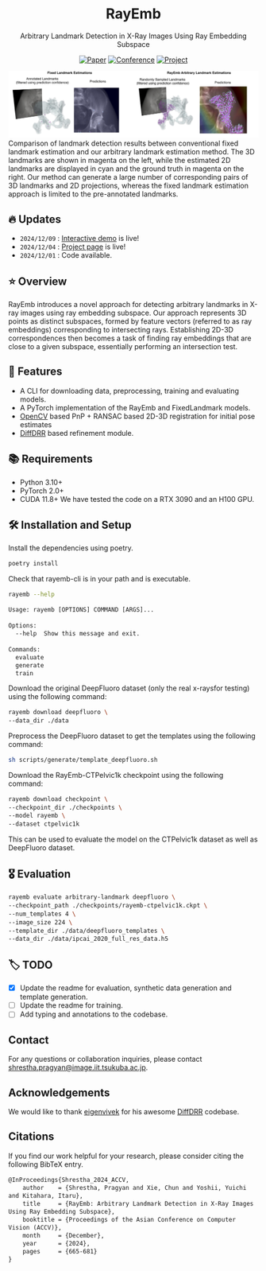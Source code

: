 <div align="center">    
 
# RayEmb 
Arbitrary Landmark Detection in X-Ray Images Using Ray Embedding Subspace   

[![Paper](http://img.shields.io/badge/cs.CV-2410.08152-B31B1B.svg)](https://arxiv.org/abs/2410.08152)
[![Conference](http://img.shields.io/badge/ACCV-2024-4b44ce.svg)](https://accv2024.org/)
[![Project](https://img.shields.io/badge/project_page-rayemb-blue.svg)](https://pragyanstha.github.io/rayemb/)

<!-- ![CI testing](https://github.com/PyTorchLightning/deep-learning-project-template/workflows/CI%20testing/badge.svg?branch=master&event=push)
 -->

<!--  
Conference   
-->   
</div>

![teaser](./assets/concept.png)
Comparison of landmark detection results between conventional fixed landmark
estimation and our arbitrary landmark estimation method. The 3D landmarks are
shown in magenta on the left, while the estimated 2D landmarks are displayed in
cyan and the ground truth in magenta on the right. Our method can generate a large
number of corresponding pairs of 3D landmarks and 2D projections, whereas the fixed
landmark estimation approach is limited to the pre-annotated landmarks.

## 🔥 Updates
- ```2024/12/09``` : [Interactive demo](https://pragyanstha.github.io/rayemb/demo) is live!
- ```2024/12/04``` : [Project page](https://pragyanstha.github.io/rayemb/) is live!
- ```2024/12/01``` : Code available.

## ⭐ Overview

RayEmb introduces a novel approach for detecting arbitrary landmarks in X-ray images using ray embedding subspace. Our approach represents 3D points as distinct subspaces, formed by feature vectors (referred to as ray embeddings) corresponding to intersecting rays.
Establishing 2D-3D correspondences then becomes a task of finding ray embeddings that are close to a given subspace, essentially performing an intersection test.  

## 🚀 Features

- A CLI for downloading data, preprocessing, training and evaluating models.
- A PyTorch implementation of the RayEmb and FixedLandmark models.
- [OpenCV](https://docs.opencv.org/4.x/d9/d0c/group__calib3d.html#ga549c2075fac14829ff4a58bc9317d6a9) based PnP + RANSAC based 2D-3D registration for initial pose estimates
- [DiffDRR](https://github.com/eigenvivek/DiffDRR) based refinement module.

## 📚 Requirements

- Python 3.10+
- PyTorch 2.0+
- CUDA 11.8+
We have tested the code on a RTX 3090 and an H100 GPU.

## 🛠️ Installation and Setup
Install the dependencies using poetry.
```bash
poetry install
```
Check that rayemb-cli is in your path and is executable.
```bash
rayemb --help
```
```
Usage: rayemb [OPTIONS] COMMAND [ARGS]...

Options:
  --help  Show this message and exit.

Commands:
  evaluate
  generate
  train
```

Download the original DeepFluoro dataset (only the real x-raysfor testing) using the following command:
```bash
rayemb download deepfluoro \
--data_dir ./data
```
Preprocess the DeepFluoro dataset to get the templates using the following command:
```bash
sh scripts/generate/template_deepfluoro.sh
```
Download the RayEmb-CTPelvic1k checkpoint using the following command:
```bash
rayemb download checkpoint \
--checkpoint_dir ./checkpoints \
--model rayemb \
--dataset ctpelvic1k
```
This can be used to evaluate the model on the CTPelvic1k dataset as well as DeepFluoro dataset.

## 🎖️ Evaluation
```bash
rayemb evaluate arbitrary-landmark deepfluoro \
--checkpoint_path ./checkpoints/rayemb-ctpelvic1k.ckpt \
--num_templates 4 \
--image_size 224 \
--template_dir ./data/deepfluoro_templates \
--data_dir ./data/ipcai_2020_full_res_data.h5
```

## 🏷️ TODO
- [x] Update the readme for evaluation, synthetic data generation and template generation.
- [ ] Update the readme for training.
- [ ] Add typing and annotations to the codebase.

## Contact

For any questions or collaboration inquiries, please contact shrestha.pragyan@image.iit.tsukuba.ac.jp.

## Acknowledgements

We would like to thank [eigenvivek](https://github.com/eigenvivek) for his awesome [DiffDRR](https://github.com/eigenvivek/DiffDRR) codebase.

## Citations
If you find our work helpful for your research, please consider citing the following BibTeX entry.
```
@InProceedings{Shrestha_2024_ACCV,
    author    = {Shrestha, Pragyan and Xie, Chun and Yoshii, Yuichi and Kitahara, Itaru},
    title     = {RayEmb: Arbitrary Landmark Detection in X-Ray Images Using Ray Embedding Subspace},
    booktitle = {Proceedings of the Asian Conference on Computer Vision (ACCV)},
    month     = {December},
    year      = {2024},
    pages     = {665-681}
}
```
